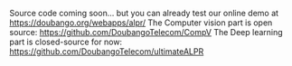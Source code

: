 Source code coming soon... but you can already test our online demo at https://doubango.org/webapps/alpr/
The Computer vision part is open source: https://github.com/DoubangoTelecom/CompV
The Deep learning part is closed-source for now: https://github.com/DoubangoTelecom/ultimateALPR
